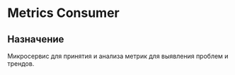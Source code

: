 # Metrics Consumer

## Назначение

Микросервис для принятия и анализа метрик для выявления проблем и трендов.

